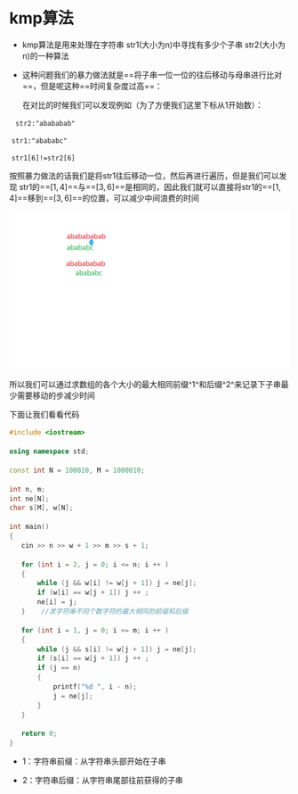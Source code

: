 # kmp算法



- kmp算法是用来处理在字符串 str1(大小为n)中寻找有多少个子串 str2(大小为n)的一种算法



- 这种问题我们的暴力做法就是==将子串一位一位的往后移动与母串进行比对==，但是呢这种==时间复杂度过高==：

   在对比的时候我们可以发现例如（为了方便我们这里下标从1开始数）：

​               ` str2:"abababab"`

​       	    `str1:"abababc"`

​               `str1[6]!=str2[6]`

按照暴力做法的话我们是将str1往后移动一位，然后再进行遍历，但是我们可以发现 str1的==$[1,4]$==与==$[3,6]$==是相同的，因此我们就可以直接将str1的==$[1,4]$==移到==$[3,6]$==的位置，可以减少中间浪费的时间

![一个图](./画图.png)

所以我们可以通过求数组的各个大小的最大相同前缀^1^和后缀^2^来记录下子串最少需要移动的步减少时间

下面让我们看看代码

 ```c++
 #include <iostream>

using namespace std;

const int N = 100010, M = 1000010;

int n, m;
int ne[N];
char s[M], w[N];

int main()
{
    cin >> n >> w + 1 >> m >> s + 1;

    for (int i = 2, j = 0; i <= n; i ++ )
    {
        while (j && w[i] != w[j + 1]) j = ne[j];
        if (w[i] == w[j + 1]) j ++ ;
        ne[i] = j;
    }    //求字符串不同个数字符的最大相同的前缀和后缀
    
    for (int i = 1, j = 0; i <= m; i ++ )
    {
        while (j && s[i] != w[j + 1]) j = ne[j];
        if (s[i] == w[j + 1]) j ++ ;
        if (j == n)
        {
            printf("%d ", i - n);
            j = ne[j];
        }
    }
    
    return 0;
}
 ```
- 1：字符串前缀：从字符串头部开始在子串

- 2：字符串后缀：从字符串尾部往前获得的子串